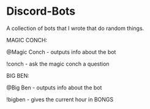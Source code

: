 # Discord-Bots
A collection of bots that I wrote that do random things.

MAGIC CONCH:

@Magic Conch - outputs info about the bot

!conch <question> - ask the magic conch a question


BIG BEN:

@Big Ben - outputs info about the bot

!bigben - gives the current hour in BONGS
